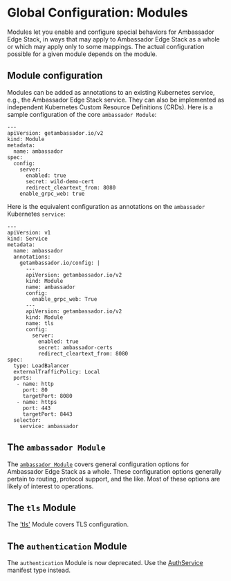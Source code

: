 # Global Configuration: Modules

Modules let you enable and configure special behaviors for Ambassador Edge Stack, in ways that may apply to Ambassador Edge Stack as a whole or which may apply only to some mappings. The actual configuration possible for a given module depends on the module.

## Module configuration

Modules can be added as annotations to an existing Kubernetes service, e.g., the Ambassador Edge Stack service. They can also be implemented as independent Kubernetes Custom Resource Definitions (CRDs). Here is a sample configuration of the core `ambassador Module`:

```
---
apiVersion: getambassador.io/v2
kind: Module
metadata:
  name: ambassador
spec:
  config:
    server:
      enabled: true
      secret: wild-demo-cert
      redirect_cleartext_from: 8080
    enable_grpc_web: true
```

Here is the equivalent configuration as annotations on the `ambassador` Kubernetes `service`:

```
---
apiVersion: v1
kind: Service
metadata:
  name: ambassador
  annotations:
    getambassador.io/config: |
      ---
      apiVersion: getambassador.io/v2
      kind: Module
      name: ambassador
      config:
        enable_grpc_web: True
      ---
      apiVersion: getambassador.io/v2
      kind: Module
      name: tls
      config:
        server:
          enabled: true
          secret: ambassador-certs
          redirect_cleartext_from: 8080
spec:
  type: LoadBalancer
  externalTrafficPolicy: Local
  ports:
   - name: http
     port: 80
     targetPort: 8080
   - name: https
     port: 443
     targetPort: 8443
  selector:
    service: ambassador
```

## The `ambassador Module`

The [`ambassador Module`](/reference/core/ambassador) covers general configuration options for Ambassador Edge Stack as a whole. These configuration options generally pertain to routing, protocol support, and the like. Most of these options are likely of interest to operations.

## The `tls` Module

The ['tls'](/reference/core/tls) Module covers TLS configuration.

## The `authentication` Module

The `authentication` Module is now deprecated. Use the [AuthService](/reference/services/auth-service) manifest type instead.
